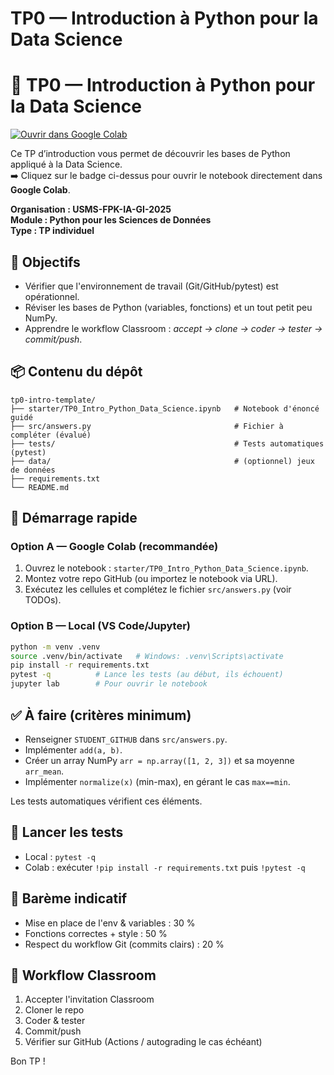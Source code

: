 # TP0 — Introduction à Python pour la Data Science

# 🧪 TP0 — Introduction à Python pour la Data Science

[![Ouvrir dans Google Colab](https://colab.research.google.com/assets/colab-badge.svg)](https://colab.research.google.com/github/USMS-FPK-IA-GI-2025/tp0-intro-template/blob/main/starter/TP0_Intro_Python_Data_Science.ipynb)

Ce TP d’introduction vous permet de découvrir les bases de Python appliqué à la Data Science.  
➡️ Cliquez sur le badge ci-dessus pour ouvrir le notebook directement dans **Google Colab**.


**Organisation : USMS-FPK-IA-GI-2025**  
**Module : Python pour les Sciences de Données**  
**Type : TP individuel**

## 🎯 Objectifs
- Vérifier que l'environnement de travail (Git/GitHub/pytest) est opérationnel.
- Réviser les bases de Python (variables, fonctions) et un tout petit peu NumPy.
- Apprendre le workflow Classroom : *accept → clone → coder → tester → commit/push*.

## 📦 Contenu du dépôt
```
tp0-intro-template/
├── starter/TP0_Intro_Python_Data_Science.ipynb   # Notebook d'énoncé guidé
├── src/answers.py                                # Fichier à compléter (évalué)
├── tests/                                        # Tests automatiques (pytest)
├── data/                                         # (optionnel) jeux de données
├── requirements.txt
└── README.md
```

## 🚀 Démarrage rapide

### Option A — Google Colab (recommandée)
1. Ouvrez le notebook : `starter/TP0_Intro_Python_Data_Science.ipynb`.
2. Montez votre repo GitHub (ou importez le notebook via URL).
3. Exécutez les cellules et complétez le fichier `src/answers.py` (voir TODOs).

### Option B — Local (VS Code/Jupyter)
```bash
python -m venv .venv
source .venv/bin/activate   # Windows: .venv\Scripts\activate
pip install -r requirements.txt
pytest -q          # Lance les tests (au début, ils échouent)
jupyter lab        # Pour ouvrir le notebook
```

## ✅ À faire (critères minimum)
- Renseigner `STUDENT_GITHUB` dans `src/answers.py`.
- Implémenter `add(a, b)`.
- Créer un array NumPy `arr = np.array([1, 2, 3])` et sa moyenne `arr_mean`.
- Implémenter `normalize(x)` (min-max), en gérant le cas `max==min`.

Les tests automatiques vérifient ces éléments.

## 🧪 Lancer les tests
- Local : `pytest -q`
- Colab : exécuter `!pip install -r requirements.txt` puis `!pytest -q`

## 📝 Barème indicatif
- Mise en place de l'env & variables : 30 %
- Fonctions correctes + style : 50 %
- Respect du workflow Git (commits clairs) : 20 %

## 🔄 Workflow Classroom
1. Accepter l'invitation Classroom
2. Cloner le repo
3. Coder & tester
4. Commit/push
5. Vérifier sur GitHub (Actions / autograding le cas échéant)

Bon TP !
